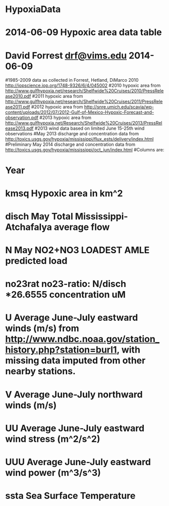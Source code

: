 HypoxiaData
===========

# 2014-06-09 Hypoxic area data table
# David Forrest <drf@vims.edu> 2014-06-09
#1985-2009 data as collected in Forrest, Hetland, DiMarco 2010 http://iopscience.iop.org/1748-9326/6/4/045002
#2010 hypoxic area from http://www.gulfhypoxia.net/research/Shelfwide%20Cruises/2010/PressRelease2010.pdf
#2011 hypoxic area from http://www.gulfhypoxia.net/research/Shelfwide%20Cruises/2011/PressRelease2011.pdf
#2012 hypoxic area from http://snre.umich.edu/scavia/wp-content/uploads/2012/07/2012-Gulf-of-Mexico-Hypoxic-Forecast-and-observation.pdf
#2013 hypoxic area from http://www.gulfhypoxia.net/Research/Shelfwide%20Cruises/2013/PressRelease2013.pdf
#2013 wind data based on limited June 15-25th wind observations
#May 2013 discharge and concentration data from http://toxics.usgs.gov/hypoxia/mississippi/flux_ests/delivery/index.html
#Preliminary May 2014 discharge and concentration data from http://toxics.usgs.gov/hypoxia/mississippi/oct_jun/index.html
#Columns are:
# Year
# kmsq Hypoxic area in km^2
# disch May Total Mississippi-Atchafalya average flow
# N May NO2+NO3 LOADEST AMLE predicted load
# no23rat no23-ratio: N/disch *26.6555 concentration uM
# U Average June-July eastward winds (m/s) from http://www.ndbc.noaa.gov/station_history.php?station=burl1, with missing data imputed from other nearby stations.
# V Average June-July northward winds (m/s)
# UU Average June-July eastward wind stress (m^2/s^2)
# UUU Average June-July eastward wind power (m^3/s^3)
# ssta Sea Surface Temperature
